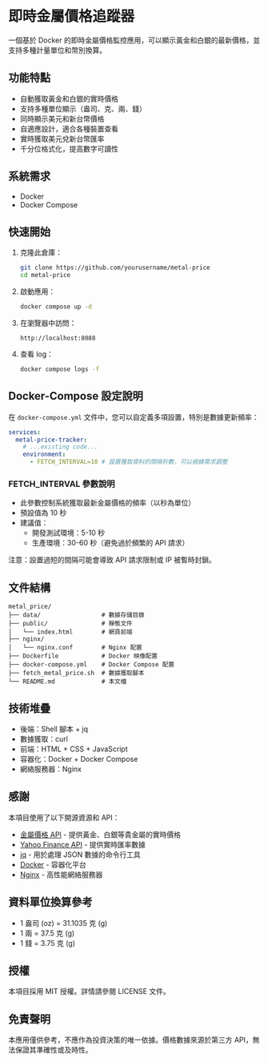 # 即時金屬價格追蹤器

一個基於 Docker 的即時金屬價格監控應用，可以顯示黃金和白銀的最新價格，並支持多種計量單位和幣別換算。

## 功能特點

- 自動獲取黃金和白銀的實時價格
- 支持多種單位顯示（盎司、克、兩、錢）
- 同時顯示美元和新台幣價格
- 自適應設計，適合各種裝置查看
- 實時獲取美元兌新台幣匯率
- 千分位格式化，提高數字可讀性

## 系統需求

- Docker
- Docker Compose

## 快速開始

1. 克隆此倉庫：

   ```bash
   git clone https://github.com/yourusername/metal-price
   cd metal-price
   ```

2. 啟動應用：

   ```bash
   docker compose up -d
   ```

3. 在瀏覽器中訪問：

   ```
   http://localhost:8088
   ```

4. 查看 log：
   ```bash
   docker compose logs -f
   ```

## Docker-Compose 設定說明

在 `docker-compose.yml` 文件中，您可以自定義多項設置，特別是數據更新頻率：

```yaml
services:
  metal-price-tracker:
    # ...existing code...
    environment:
      - FETCH_INTERVAL=10 # 設置獲取資料的間隔秒數，可以根據需求調整
```

### FETCH_INTERVAL 參數說明

- 此參數控制系統獲取最新金屬價格的頻率（以秒為單位）
- 預設值為 10 秒
- 建議值：
  - 開發測試環境：5-10 秒
  - 生產環境：30-60 秒（避免過於頻繁的 API 請求）

注意：設置過短的間隔可能會導致 API 請求限制或 IP 被暫時封鎖。

## 文件結構

```
metal_price/
├── data/                 # 數據存儲目錄
├── public/               # 靜態文件
│   └── index.html        # 網頁前端
├── nginx/
│   └── nginx.conf        # Nginx 配置
├── Dockerfile            # Docker 映像配置
├── docker-compose.yml    # Docker Compose 配置
├── fetch_metal_price.sh  # 數據獲取腳本
└── README.md             # 本文檔
```

## 技術堆疊

- 後端：Shell 腳本 + jq
- 數據獲取：curl
- 前端：HTML + CSS + JavaScript
- 容器化：Docker + Docker Compose
- 網絡服務器：Nginx

## 感謝

本項目使用了以下開源資源和 API：

- [金屬價格 API](https://api.gold-api.com/) - 提供黃金、白銀等貴金屬的實時價格
- [Yahoo Finance API](https://finance.yahoo.com/) - 提供實時匯率數據
- [jq](https://stedolan.github.io/jq/) - 用於處理 JSON 數據的命令行工具
- [Docker](https://www.docker.com/) - 容器化平台
- [Nginx](https://nginx.org/) - 高性能網絡服務器

## 資料單位換算參考

- 1 盎司 (oz) = 31.1035 克 (g)
- 1 兩 = 37.5 克 (g)
- 1 錢 = 3.75 克 (g)

## 授權

本項目採用 MIT 授權。詳情請參閱 LICENSE 文件。

## 免責聲明

本應用僅供參考，不應作為投資決策的唯一依據。價格數據來源於第三方 API，無法保證其準確性或及時性。

